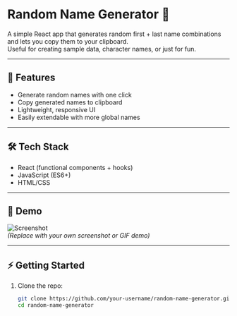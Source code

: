 # Random Name Generator 🎲

A simple React app that generates random first + last name combinations and lets you copy them to your clipboard.  
Useful for creating sample data, character names, or just for fun.

---

## 🚀 Features
- Generate random names with one click
- Copy generated names to clipboard
- Lightweight, responsive UI
- Easily extendable with more global names

---

## 🛠️ Tech Stack
- React (functional components + hooks)
- JavaScript (ES6+)
- HTML/CSS

---

## 📸 Demo
![Screenshot](./screenshot.png)  
*(Replace with your own screenshot or GIF demo)*

---

## ⚡ Getting Started

1. Clone the repo:
   ```bash
   git clone https://github.com/your-username/random-name-generator.git
   cd random-name-generator
